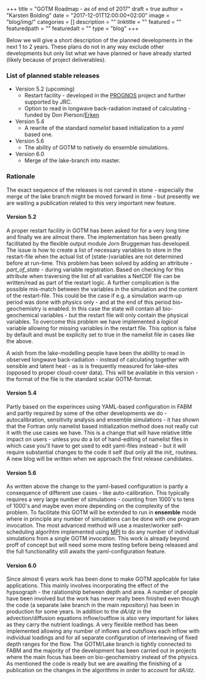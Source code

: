 +++
title = "GOTM Roadmap - as of end of 2017" 
draft = true
author = "Karsten Bolding"
date = "2017-12-01T12:00:00+02:00"
image = "blog/img/"
categories = []
description = ""
linktitle = ""
featured = ""
featuredpath = ""
featuredalt = ""
type = "blog"
+++

Below we will give a short description of the planned developments in the next 1 to 2 years. These plans do not in any way exclude other developments but only list what we have planned or have already started (likely because of project deliverables).

<!--more-->

### List of planned stable releases

  * Version 5.2 (upcoming)
    * Restart facility - developed in the [PROGNOS](http://prognoswater.org) project and further supported by JRC.
    * Option to read in longwave back-radiation instaed of calculating - funded by Don Pierson/[Erken](http://katalog.uu.se/organisation/?orgId=X137:6)
  * Version 5.4
    * A rewrite of the standard *namelist* based initialization to a *yaml* based one.
  * Version 5.6
    * The ability of GOTM to natively do ensemble simulations.
  * Version 6.0
    * Merge of the lake-branch into master.


### Rationale

The exact sequence of the releases is not carved in stone - especially the merge of the lake branch might be moved forward in time - but presently we are waiting a publication related to this very important new feature.

#### Version 5.2

A proper restart facility in GOTM has been asked for for a very long time and finally we are almost there. The implementation has been greatly facilitated by the flexible output module Jorn Bruggeman has developed. The issue is how to create a list of necessary variables to store in the restart-file when the actual list of (state-)variables are not determined before at run-time. This problem has been solved by adding an attribute - *part_of_state* - during variable registration. Based on checking for this attribute when traversing the list of all variables a NetCDF file can be written/read as part of the restart logic. A further complication is the possible mis-match between the variables in the simulation and the content of the restart-file. This could be the case if e.g. a simulation warm-up period was done with physics only - and at the end of this period bio-geochemistry is enabled. In this case the state will contain all bio-geochemical variables - but the restart file will only contain the physical variables. To overcome this problem we have implemented a *logical* variable allowing for missing variables in the restart file. This option is false by default and must be explicity set to true in the namelist file in cases like the above.

A wish from the lake-modelling people have been the abillity to read in observed longwave back-radiation - instead of calculating together with sensible and latent heat - as is is frequently measured for lake-sites (opposed to proper cloud-cover data). This will be available in this version - the format of the file is the standard scalar GOTM-format.

#### Version 5.4

Partly based on the experinces using YAML-based configuration in FABM and partly required by some of the other developments we do - autocalibration, sensitivity analysis and ensemble simulations - it has shown that the Fortran only namelist based initialization method does not really cut it with the use cases we have. This is a change that will have relative little impact on users - unless you do a lot of hand-editing of namelist files in which case you'll have to get used to edit yaml-files instead - but it will require substantial changes to the code it self (but only all the *init_* routines. A new blog will be written when we approach the first release candidates.

#### Version 5.6

As written above the change to the yaml-based configuration is partly a consequence of different use cases - like auto-calibration. This typically requires a very large number of simulations - counting from 1000's to tens of 1000's and maybe even more depending on the complexity of the problem. To facilitate this GOTM will be extended to run in **ensemble** mode where in principle any number of simulations can be done with one program invocation. The most advanced method will use a master/worker self-scheduling algorihtm implemented using [MPI](https://en.wikipedia.org/wiki/Message_Passing_Interface) to do any number of individual simulations from a single GOTM invocation. This work is already beyond proff of concept but will need some more testing before being released and the full functionallity still awaits the yaml-configuration feature.

#### Version 6.0

Since almost 6 years work has been done to make GOTM applicable for lake applications. This mainly involves incorporating the effect of the hypsograph - the ralationship between depth and area. A number of people have been involved but the work has never really been finished even though the code (a separate lake branch in the main repository) has been in production for some years. In addition to the *dA/dz* in the advection/diffusion equations inflow/outflow is also very important for lakes as they carry the nutrient loadings. A very flexible method has been implemented allowing any number of inflows and outsflows each inflow with individual loadings and for all separate configuration of interleaving of fixed depth ranges for the flow. The GOTM/Lake branch is tightly connected to FABM and the majority of the development has been carried out in projects where the main focus has been on bio-geochemistry instead of the physics. As mentioned the code is ready but we are awaiting the finishing of a publication on the changes in the algorithms in order to account for *dA/dz*.


